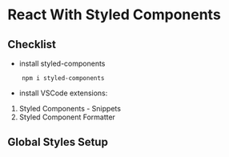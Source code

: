 # React With Styled Components

## Checklist
- install styled-components
```npm
    npm i styled-components
```

- install VSCode extensions:
1. Styled Components - Snippets
1. Styled Component Formatter

## Global Styles Setup
```js

```